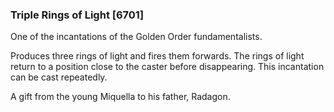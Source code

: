 ### Triple Rings of Light [6701]

One of the incantations of the Golden Order fundamentalists.

Produces three rings of light and fires them forwards. The rings of light return to a position close to the caster before disappearing. This incantation can be cast repeatedly.

A gift from the young Miquella to his father, Radagon.